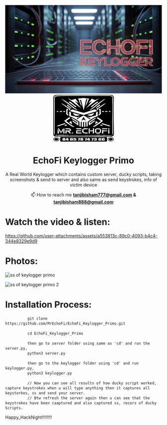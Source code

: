 <div align="center">
    <img src="https://github.com/MrEchoFi/EchoFi_Keylogger_Primo/blob/master/EchoFi_Keylogger_Project_Primo_058644ac-c31f-44d9-918b-99c439709c93.jpeg?raw=true" alt="gif" width="700" height="auto" />
</div>

<div align="center">
  <img src="https://github.com/MrEchoFi/MrEchoFi/raw/4274f537dec313ac7dde4403fe0fae24259beade/Mr.EchoFi-New-Logo-with-ASCII.jpg" alt="logo" width="200" height="auto" />
  <h1>EchoFi Keylogger Primo</h1>
   
  <p>
   A Real World Keylogger which contains custom server, ducky scripts, taking screenshots & send to server and also same as send keystrokes, info of victim device
  </p>


  📫 How to reach me **tanjibisham777@gmail.com & tanjibisham888@gmail.com**
</div>

# Watch the video & listen:

https://github.com/user-attachments/assets/a553813c-89c0-4093-b4c4-344e8329e9d9

# Photos:
    
   ![ss of keylogger primo](https://github.com/user-attachments/assets/1a1c5c3a-84d4-4e67-b600-798e4d7e2704)

   ![ss of keylogger primo 2](https://github.com/user-attachments/assets/77568d6b-9194-4065-b06e-fc2af04a7da9)

# Installation Process:
              git clone https://github.com/MrEchoFi/EchoFi_Keylogger_Primo.git

              cd EchoFi_Keylogger_Primo

              then go to server folder using same as 'cd' and run the server.py,
              python3 server.py

              then go to the keylogger folder using 'cd' and run keylogger.py,
              python3 keylogger.py

              // Now you can see all results of how ducky script worked, capture keystrokes when u will type anything then it captures all keystorkes, ss and send your server.
              // Btw refresh the server again then u can see that the keystrokes have been caaptured and also captured ss, recors of ducky Scripts.

   Happy_HackNight!!!!!!!!           

